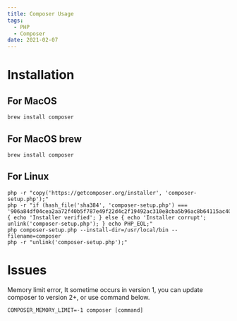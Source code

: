 ```yaml
---
title: Composer Usage
tags:
  - PHP
  - Composer
date: 2021-02-07
---
```


# Installation
## For MacOS
```
brew install composer
```

## For MacOS brew
```
brew install composer
```

<!-- moe -->

## For Linux
```
php -r "copy('https://getcomposer.org/installer', 'composer-setup.php');"
php -r "if (hash_file('sha384', 'composer-setup.php') === '906a84df04cea2aa72f40b5f787e49f22d4c2f19492ac310e8cba5b96ac8b64115ac402c8cd292b8a03482574915d1a8') { echo 'Installer verified'; } else { echo 'Installer corrupt'; unlink('composer-setup.php'); } echo PHP_EOL;"
php composer-setup.php --install-dir=/usr/local/bin --filename=composer
php -r "unlink('composer-setup.php');"
```

# Issues
Memory limit error, It sometime occurs in version 1, you can update composer to version 2+, or use command below.
```
COMPOSER_MEMORY_LIMIT=-1 composer [command]
```
